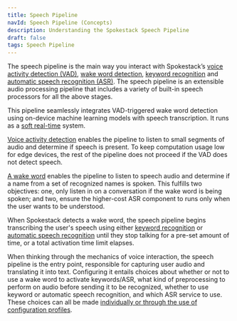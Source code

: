 ```yaml
---
title: Speech Pipeline
navId: Speech Pipeline (Concepts)
description: Understanding the Spokestack Speech Pipeline
draft: false
tags: Speech Pipeline
---
```


<img src="../../assets/docs/concepts-speech-pipeline.png" style="display:none"/>

The speech pipeline is the main way you interact with Spokestack’s [voice activity detection (VAD)](/docs/concepts/vad), [wake word detection](/docs/concepts/wake-word), [keyword recognition](/docs/concepts/keywords) and [automatic speech recognition (ASR)](/docs/concepts/asr). The speech pipeline is an extensible audio processing pipeline that includes a variety of built-in speech processors for all the above stages.

This pipeline seamlessly integrates VAD-triggered wake word detection using on-device machine learning models with speech transcription. It runs as a [soft real-time](https://en.wikipedia.org/wiki/Real-time_computing#Criteria_for_real-time_computing) system.

[Voice activity detection](/docs/concepts/vad) enables the pipeline to listen to small segments of audio and determine if speech is present. To keep computation usage low for edge devices, the rest of the pipeline does not proceed if the VAD does not detect speech.

[A wake word](/docs/concepts/wake-word) enables the pipeline to listen to speech audio and determine if a name from a set of recognized names is spoken. This fulfills two objectives: one, only listen in on a conversation if the wake word is being spoken; and two, ensure the higher-cost ASR component to runs only when the user wants to be understood.

When Spokestack detects a wake word, the speech pipeline begins transcribing the user's speech using either [keyword recognition](/docs/concepts/keywords) or [automatic speech recognition](/docs/concepts/asr) until they stop talking for a pre-set amount of time, or a total activation time limit elapses.

When thinking through the mechanics of voice interaction, the speech pipeline is the entry point, responsible for capturing user audio and translating it into text. Configuring it entails choices about whether or not to use a wake word to activate keywords/ASR, what kind of preprocessing to perform on audio before sending it to be recognized, whether to use keyword or automatic speech recognition, and which ASR service to use. These choices can all be made [individually or through the use of configuration profiles](/docs/machine-learning/pipeline-configuration).
